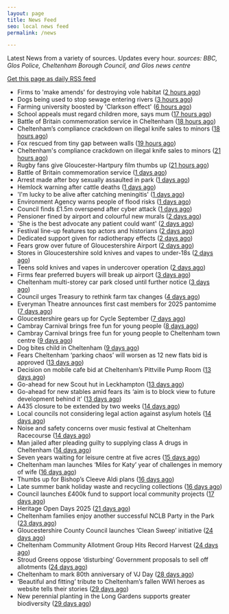 ```yaml
---
layout: page
title: News Feed
seo: local news feed
permalink: /news

---
```


Latest News from a variety of sources. Updates every hour.
_sources: BBC, Glos Police, Cheltenham Borough Council, and Glos news centre_

[Get this page as daily RSS feed](/daily.rss)

<!-- news_marker starts -->
- Firms to 'make amends' for destroying vole habitat ([2 hours ago](https://www.bbc.com/news/articles/cgj147qzn44o?at_medium=RSS&at_campaign=rss))
- Dogs being used to stop sewage entering rivers ([3 hours ago](https://www.bbc.com/news/articles/c2knjdplyxgo?at_medium=RSS&at_campaign=rss))
- Farming university boosted by 'Clarkson effect' ([6 hours ago](https://www.bbc.com/news/articles/c4gmgkypdepo?at_medium=RSS&at_campaign=rss))
- School appeals must regard children more, says mum ([17 hours ago](https://www.bbc.com/news/articles/clydnv8rdxxo?at_medium=RSS&at_campaign=rss))
- Battle of Britain commemoration service in Cheltenham ([18 hours ago](https://gloucesternewscentre.co.uk/battle-of-britain-commemoration-service-in-cheltenham/))
- Cheltenham’s compliance crackdown on illegal knife sales to minors ([18 hours ago](https://gloucesternewscentre.co.uk/cheltenhams-compliance-crackdown-on-illegal-knife-sales-to-minors/))
- Fox rescued from tiny gap between walls ([19 hours ago](https://www.bbc.com/news/articles/cp8jnrjgqp1o?at_medium=RSS&at_campaign=rss))
- Cheltenham's compliance crackdown on illegal knife sales to minors ([21 hours ago](https://www.cheltenham.gov.uk/news/article/3045/cheltenhams_compliance_crackdown_on_illegal_knife_sales_to_minors))
- Rugby fans give Gloucester-Hartpury film thumbs up ([21 hours ago](https://www.bbc.com/news/articles/ce9rzgrzep0o?at_medium=RSS&at_campaign=rss))
- Battle of Britain commemoration service ([1 days ago](https://www.cheltenham.gov.uk/news/article/3044/battle_of_britain_commemoration_service))
- Arrest made after boy sexually assaulted in park ([1 days ago](https://www.bbc.com/news/articles/c5yvpq5nq9jo?at_medium=RSS&at_campaign=rss))
- Hemlock warning after cattle deaths ([1 days ago](https://www.bbc.com/news/articles/c20708yzq3no?at_medium=RSS&at_campaign=rss))
- 'I'm lucky to be alive after catching meningitis' ([1 days ago](https://www.bbc.com/news/articles/c0r7rpxnlwjo?at_medium=RSS&at_campaign=rss))
- Environment Agency warns people of flood risks ([1 days ago](https://www.bbc.com/news/articles/c5y2ydmrgj6o?at_medium=RSS&at_campaign=rss))
- Council finds £1.5m overspend after cyber attack ([1 days ago](https://www.bbc.com/news/articles/c20900gpl6ro?at_medium=RSS&at_campaign=rss))
- Pensioner fined by airport and colourful new murals ([2 days ago](https://www.bbc.com/news/articles/c3wnwwn94p8o?at_medium=RSS&at_campaign=rss))
- 'She is the best advocate any patient could want' ([2 days ago](https://www.bbc.com/news/articles/c4gzgve3lmeo?at_medium=RSS&at_campaign=rss))
- Festival line-up features top actors and historians ([2 days ago](https://www.bbc.com/news/articles/cn43k87vznro?at_medium=RSS&at_campaign=rss))
- Dedicated support given for radiotherapy effects ([2 days ago](https://www.bbc.com/news/articles/c78m8m77l9go?at_medium=RSS&at_campaign=rss))
- Fears grow over future of Gloucestershire Airport ([2 days ago](https://gloucesternewscentre.co.uk/fears-grow-over-future-of-gloucestershire-airport/))
- Stores in Gloucestershire sold knives and vapes to under-18s ([2 days ago](https://gloucesternewscentre.co.uk/stores-in-gloucestershire-sold-knives-and-vapes-to-under-18s/))
- Teens sold knives and vapes in undercover operation ([2 days ago](https://www.bbc.com/news/articles/cwy3ywkyw49o?at_medium=RSS&at_campaign=rss))
- Firms fear preferred buyers will break up airport ([3 days ago](https://www.bbc.com/news/articles/cz71x91qw9no?at_medium=RSS&at_campaign=rss))
- Cheltenham multi-storey car park closed until further notice ([3 days ago](https://gloucesternewscentre.co.uk/cheltenham-multi-storey-car-park-closed-until-further-notice/))
- Council urges Treasury to rethink farm tax changes ([4 days ago](https://www.bbc.co.uk/sounds/play/p0m063k7?at_medium=RSS&at_campaign=rss))
- Everyman Theatre announces first cast members for 2025 pantomime ([7 days ago](https://gloucesternewscentre.co.uk/everyman-theatre-announces-first-cast-members-for-2025-pantomime/))
- Gloucestershire gears up for Cycle September ([7 days ago](https://gloucesternewscentre.co.uk/gloucestershire-gears-up-for-cycle-september/))
- Cambray Carnival brings free fun for young people ([8 days ago](https://gloucesternewscentre.co.uk/cambray-carnival-brings-free-fun-for-young-people/))
- Cambray Carnival brings free fun for young people to Cheltenham town centre ([9 days ago](https://www.cheltenham.gov.uk/news/article/3043/cambray_carnival_brings_free_fun_for_young_people_to_cheltenham_town_centre))
- Dog bites child in Cheltenham ([9 days ago](https://gloucesternewscentre.co.uk/dog-bites-child-in-cheltenham/))
- Fears Cheltenham ‘parking chaos’ will worsen as 12 new flats bid is approved ([13 days ago](https://gloucesternewscentre.co.uk/fears-cheltenham-parking-chaos-will-worsen-as-12-new-flats-bid-is-approved/))
- Decision on mobile cafe bid at Cheltenham’s Pittville Pump Room ([13 days ago](https://gloucesternewscentre.co.uk/decision-on-mobile-cafe-bid-at-cheltenhams-pittville-pump-room/))
- Go-ahead for new Scout hut in Leckhampton ([13 days ago](https://gloucesternewscentre.co.uk/go-ahead-for-new-scout-hut-in-leckhampton/))
- Go-ahead for new stables amid fears its ‘aim is to block view to future development behind it’ ([13 days ago](https://gloucesternewscentre.co.uk/go-ahead-for-new-stables-amid-fears-its-aim-is-to-block-view-to-future-development-behind-it/))
- A435 closure to be extended by two weeks ([14 days ago](https://gloucesternewscentre.co.uk/a435-closure-to-be-extended-by-two-weeks/))
- Local councils not considering legal action against asylum hotels ([14 days ago](https://gloucesternewscentre.co.uk/local-councils-not-considering-legal-action-against-asylum-hotels/))
- Noise and safety concerns over music festival at Cheltenham Racecourse ([14 days ago](https://gloucesternewscentre.co.uk/noise-and-safety-concerns-over-music-festival-at-cheltenham-racecourse/))
- Man jailed after pleading guilty to supplying class A drugs in Cheltenham ([14 days ago](https://gloucesternewscentre.co.uk/man-jailed-after-pleading-guilty-to-supplying-class-a-drugs-in-cheltenham/))
- Seven years waiting for leisure centre at five acres ([15 days ago](https://www.bbc.co.uk/sounds/play/p0ly5g42?at_medium=RSS&at_campaign=rss))
- Cheltenham man launches ‘Miles for Katy’ year of challenges in memory of wife ([16 days ago](https://gloucesternewscentre.co.uk/cheltenham-man-launches-miles-for-katy-year-of-challenges-in-memory-of-wife/))
- Thumbs up for Bishop’s Cleeve Aldi plans ([16 days ago](https://gloucesternewscentre.co.uk/thumbs-up-for-bishops-cleeve-aldi-plans/))
- Late summer bank holiday waste and recycling collections ([16 days ago](https://www.cheltenham.gov.uk/news/article/3042/late_summer_bank_holiday_waste_and_recycling_collections))
- Council launches £400k fund to support local community projects ([17 days ago](https://gloucesternewscentre.co.uk/council-launches-400k-fund-to-support-local-community-projects/))
- Heritage Open Days 2025 ([21 days ago](https://www.cheltenham.gov.uk/news/article/3041/heritage_open_days_2025))
- Cheltenham families enjoy another successful NCLB Party in the Park ([23 days ago](https://www.cheltenham.gov.uk/news/article/3040/cheltenham_families_enjoy_another_successful_nclb_party_in_the_park))
- Gloucestershire County Council launches ‘Clean Sweep’ initiative ([24 days ago](https://gloucesternewscentre.co.uk/gloucestershire-county-council-launches-clean-sweep-initiative/))
- Cheltenham Community Allotment Group Hits Record Harvest ([24 days ago](https://gloucesternewscentre.co.uk/cheltenham-community-allotment-group-hits-record-harvest/))
- Stroud Greens oppose ‘disturbing’ Government proposals to sell off allotments ([24 days ago](https://gloucesternewscentre.co.uk/stroud-greens-oppose-disturbing-government-proposals-to-sell-off-allotments/))
- Cheltenham to mark 80th anniversary of VJ Day ([28 days ago](https://www.cheltenham.gov.uk/news/article/3039/cheltenham_to_mark_80th_anniversary_of_vj_day))
- ‘Beautiful and fitting’ tribute to Cheltenham’s fallen WWI heroes as website tells their stories ([29 days ago](https://gloucesternewscentre.co.uk/beautiful-and-fitting-tribute-to-cheltenhams-fallen-wwi-heroes-as-website-tells-their-stories/))
- New perennial planting in the Long Gardens supports greater biodiversity ([29 days ago](https://gloucesternewscentre.co.uk/new-perennial-planting-in-the-long-gardens-supports-greater-biodiversity/))

<!-- news_marker ends -->
